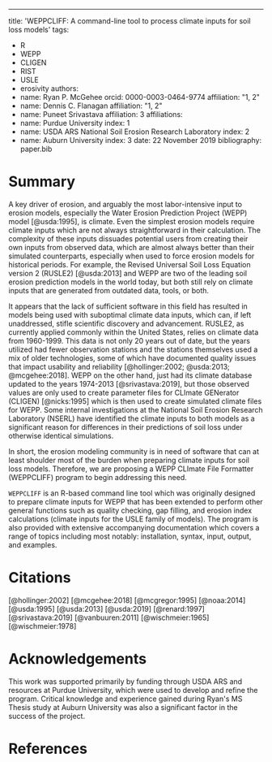 ---
title: 'WEPPCLIFF: A command-line tool to process climate inputs for soil loss models'
tags:
  - R
  - WEPP
  - CLIGEN
  - RIST
  - USLE
  - erosivity
authors:
  - name: Ryan P. McGehee
    orcid: 0000-0003-0464-9774
    affiliation: "1, 2"
  - name: Dennis C. Flanagan
    affiliation: "1, 2"
  - name: Puneet Srivastava
    affiliation: 3
affiliations:
 - name: Purdue University
   index: 1
 - name: USDA ARS National Soil Erosion Research Laboratory
   index: 2
 - name: Auburn University
   index: 3
date: 22 November 2019
bibliography: paper.bib

# Summary

A key driver of erosion, and arguably the most labor-intensive input to erosion models, especially the Water Erosion Prediction Project (WEPP) model [@usda:1995], is climate. Even the simplest erosion models require climate inputs which are not always straightforward in their calculation. The complexity of these inputs dissuades potential users from creating their own inputs from observed data, which are almost always better than their simulated counterparts, especially when used to force erosion models for historical periods. For example, the Revised Universal Soil Loss Equation version 2 (RUSLE2) [@usda:2013] and WEPP are two of the leading soil erosion prediction models in the world today, but both still rely on climate inputs that are generated from outdated data, tools, or both.

It appears that the lack of sufficient software in this field has resulted in models being used with suboptimal climate data inputs, which can, if left unaddressed, stifle scientific discovery and advancement. RUSLE2, as currently applied commonly within the United States, relies on climate data from 1960-1999. This data is not only 20 years out of date, but the years utilized had fewer observation stations and the stations themselves used a mix of older technologies, some of which have documented quality issues that impact usability and reliability [@hollinger:2002; @usda:2013; @mcgehee:2018]. WEPP on the other hand, just had its climate database updated to the years 1974-2013 [@srivastava:2019], but those observed values are only used to create parameter files for CLImate GENerator (CLIGEN) [@nicks:1995] which is then used to create simulated climate files for WEPP. Some internal investigations at the National Soil Erosion Research Laboratory (NSERL) have identified the climate inputs to both models as a significant reason for differences in their predictions of soil loss under otherwise identical simulations.

In short, the erosion modeling community is in need of software that can at least shoulder most of the burden when preparing climate inputs for soil loss models. Therefore, we are proposing a WEPP CLImate File Formatter (WEPPCLIFF) program to begin addressing this need.

``WEPPCLIFF`` is an R-based command line tool which was originally designed to prepare climate inputs for WEPP that has been extended to perform other general functions such as quality checking, gap filling, and erosion index calculations (climate inputs for the USLE family of models). The program is also provided with extensive accompanying documentation which covers a range of topics including most notably: installation, syntax, input, output, and examples.

# Citations

[@hollinger:2002]
[@mcgehee:2018]
[@mcgregor:1995]
[@noaa:2014]
[@usda:1995]
[@usda:2013]
[@usda:2019]
[@renard:1997]
[@srivastava:2019]
[@vanbuuren:2011]
[@wischmeier:1965]
[@wischmeier:1978]

# Acknowledgements

This work was supported primarily by funding through USDA ARS and resources at
Purdue University, which were used to develop and refine the program. Critical
knowledge and experience gained during Ryan's MS Thesis study at Auburn
University was also a significant factor in the success of the project.

# References